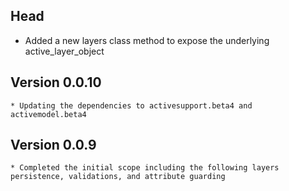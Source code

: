 ## Head
  * Added a new layers class method to expose the underlying active_layer_object

## Version 0.0.10
	* Updating the dependencies to activesupport.beta4 and activemodel.beta4
	
## Version 0.0.9
	* Completed the initial scope including the following layers persistence, validations, and attribute guarding